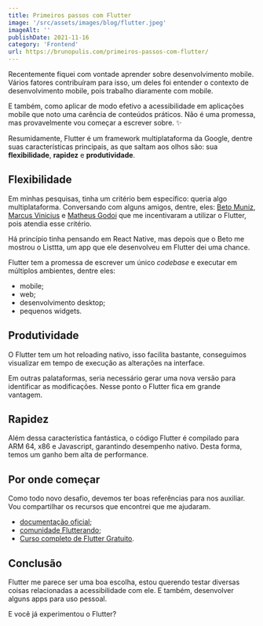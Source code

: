 ```yaml
---
title: Primeiros passos com Flutter
image: '/src/assets/images/blog/flutter.jpeg'
imageAlt: ''
publishDate: 2021-11-16
category: 'Frontend'
url: https://brunopulis.com/primeiros-passos-com-flutter/
---
```


Recentemente fiquei com vontade aprender sobre desenvolvimento mobile. Vários fatores contribuíram para isso, um deles foi entender o contexto de desenvolvimento mobile, pois trabalho diaramente com mobile.

E também, como aplicar de modo efetivo a acessibilidade em aplicações mobile que noto uma carência de conteúdos práticos. Não é uma promessa, mas provavelmente vou começar a escrever sobre. ✨

Resumidamente, Flutter é um framework multiplataforma da Google, dentre suas características principais, as que saltam aos olhos são: sua **flexibilidade**, **rapidez** e **produtividade**.

## Flexibilidade

Em minhas pesquisas, tinha um critério bem específico: queria algo multiplataforma. Conversando com alguns amigos, dentre, eles: [Beto Muniz](https://www.linkedin.com/in/obetomuniz/), [Marcus Vinicius](https://www.linkedin.com/in/mvfsilva/) e [Matheus Godoi](https://www.linkedin.com/in/developmatt/) que me incentivaram a utilizar o Flutter, pois atendia esse critério.

Há princípio tinha pensando em React Native, mas depois que o Beto me mostrou o Listtta, um app que ele desenvolveu em Flutter dei uma chance.

Flutter tem a promessa de escrever um único _codebase_ e executar em múltiplos ambientes, dentre eles:

- mobile;
- web;
- desenvolvimento desktop;
- pequenos widgets.

## Produtividade

O Flutter tem um hot reloading nativo, isso facilita bastante, conseguimos visualizar em tempo de execução as alterações na interface.

Em outras palataformas, seria necessário gerar uma nova versão para identificar as modificações. Nesse ponto o Flutter fica em grande vantagem.

## Rapidez

Além dessa característica fantástica, o código Flutter é compilado para ARM 64, x86 e Javascript, garantindo desempenho nativo. Desta forma, temos um ganho bem alta de performance.

## Por onde começar

Como todo novo desafio, devemos ter boas referências para nos auxiliar. Vou compartilhar os recursos que encontrei que me ajudaram.

- [documentação oficial](https://flutter.dev/docs/);
- [comunidade Flutterando](https://flutterando.com.br);
- [Curso completo de Flutter Gratuito](https://www.youtube.com/watch?v=XeUiJJN0vsE&list=PLlBnICoI-g-d-J57QIz6Tx5xtUDGQdBFB).

## Conclusão

Flutter me parece ser uma boa escolha, estou querendo testar diversas coisas relacionadas a acessibilidade com ele. E também, desenvolver alguns apps para uso pessoal.

E você já experimentou o Flutter?
